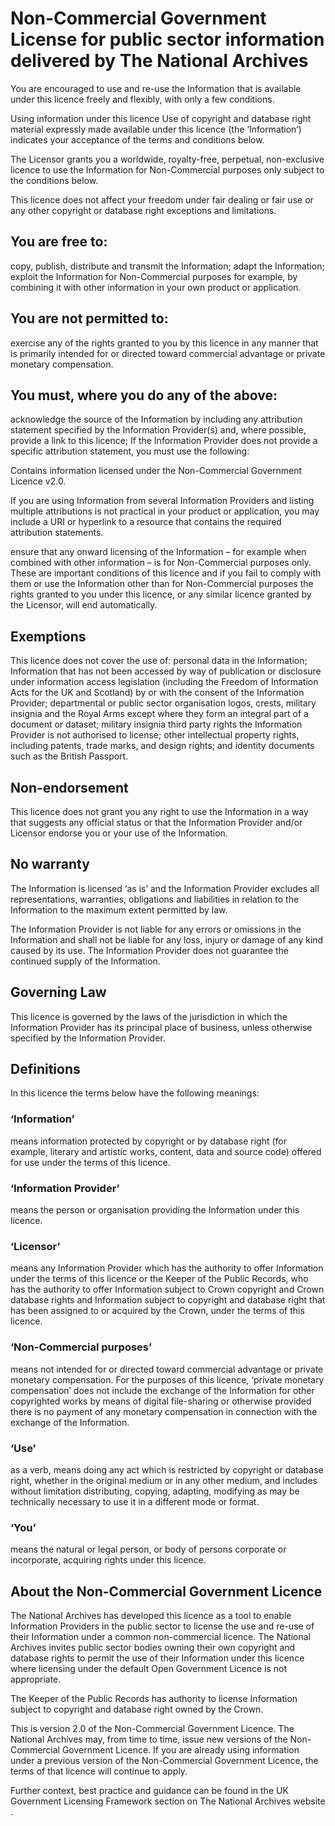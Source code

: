 # Non-Commercial Government License for public sector information delivered by The National Archives

You are encouraged to use and re-use the Information that is available under this licence freely and flexibly, with only a few conditions.

Using information under this licence
Use of copyright and database right material expressly made available under this licence (the ‘Information’) indicates your acceptance of the terms and conditions below.

The Licensor grants you a worldwide, royalty-free, perpetual, non-exclusive licence to use the Information for Non-Commercial purposes only subject to the conditions below.

This licence does not affect your freedom under fair dealing or fair use or any other copyright or database right exceptions and limitations.

## You are free to:
copy, publish, distribute and transmit the Information;
adapt the Information;
exploit the Information for Non-Commercial purposes for example, by combining it with other information in your own product or application.

## You are not permitted to:
exercise any of the rights granted to you by this licence in any manner that is primarily intended for or directed toward commercial advantage or private monetary compensation.

## You must, where you do any of the above:
acknowledge the source of the Information by including any attribution statement specified by the Information Provider(s) and, where possible, provide a link to this licence;
If the Information Provider does not provide a specific attribution statement, you must use the following:

Contains information licensed under the Non-Commercial Government Licence v2.0.

If you are using Information from several Information Providers and listing multiple attributions is not practical in your product or application, you may include a URI or hyperlink to a resource that contains the required attribution statements.

ensure that any onward licensing of the Information – for example when combined with other information – is for Non-Commercial purposes only.
These are important conditions of this licence and if you fail to comply with them or use the Information other than for Non-Commercial purposes the rights granted to you under this licence, or any similar licence granted by the Licensor, will end automatically.

## Exemptions
This licence does not cover the use of:
personal data in the Information;
Information that has not been accessed by way of publication or disclosure under information access legislation (including the Freedom of Information Acts for the UK and Scotland) by or with the consent of the Information Provider;
departmental or public sector organisation logos, crests, military insignia and the Royal Arms except where they form an integral part of a document or dataset;
military insignia
third party rights the Information Provider is not authorised to license;
other intellectual property rights, including patents, trade marks, and design rights; and
identity documents such as the British Passport.

## Non-endorsement
This licence does not grant you any right to use the Information in a way that suggests any official status or that the Information Provider and/or Licensor endorse you or your use of the Information.

## No warranty
The Information is licensed ‘as is’ and the Information Provider excludes all representations, warranties, obligations and liabilities in relation to the Information to the maximum extent permitted by law.

The Information Provider is not liable for any errors or omissions in the Information and shall not be liable for any loss, injury or damage of any kind caused by its use. The Information Provider does not guarantee the continued supply of the Information.

## Governing Law
This licence is governed by the laws of the jurisdiction in which the Information Provider has its principal place of business, unless otherwise specified by the Information Provider.

## Definitions
In this licence the terms below have the following meanings:

### ‘Information’
means information protected by copyright or by database right (for example, literary and artistic works, content, data and source code) offered for use under the terms of this licence.

### ‘Information Provider’
means the person or organisation providing the Information under this licence.

### ‘Licensor’
means any Information Provider which has the authority to offer Information under the terms of this licence or the Keeper of the Public Records, who has the authority to offer Information subject to Crown copyright and Crown database rights and Information subject to copyright and database right that has been assigned to or acquired by the Crown, under the terms of this licence.

### ‘Non-Commercial purposes’
means not intended for or directed toward commercial advantage or private monetary compensation. For the purposes of this licence, ‘private monetary compensation’ does not include the exchange of the Information for other copyrighted works by means of digital file-sharing or otherwise provided there is no payment of any monetary compensation in connection with the exchange of the Information.

### ‘Use’
as a verb, means doing any act which is restricted by copyright or database right, whether in the original medium or in any other medium, and includes without limitation distributing, copying, adapting, modifying as may be technically necessary to use it in a different mode or format.

### ‘You’
means the natural or legal person, or body of persons corporate or incorporate, acquiring rights under this licence.

## About the Non-Commercial Government Licence
The National Archives has developed this licence as a tool to enable Information Providers in the public sector to license the use and re-use of their Information under a common non-commercial licence. The National Archives invites public sector bodies owning their own copyright and database rights to permit the use of their Information under this licence where licensing under the default Open Government Licence is not appropriate.

The Keeper of the Public Records has authority to license Information subject to copyright and database right owned by the Crown.

This is version 2.0 of the Non-Commercial Government Licence. The National Archives may, from time to time, issue new versions of the Non-Commercial Government Licence. If you are already using information under a previous version of the Non-Commercial Government Licence, the terms of that licence will continue to apply.

Further context, best practice and guidance can be found in the UK Government Licensing Framework section on The National Archives website .

